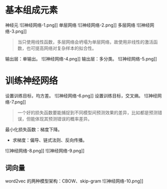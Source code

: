 # 基本组成元素

神经元
![[神经网络-1.png]]
单层网络
![[神经网络-2.png]]
多层网络
![[神经网络-3.png]]

> 当只使用线性函数，多层网络会坍塌为单层网络，故使用非线性的激活函数，也可提高网络对复杂样本的拟合性。

输出层：单输出。
![[神经网络-4.png]]
输出层：多分类。
![[神经网络-5.png]]

# 训练神经网络

设置训练目标，均方差。
![[神经网络-6.png]]
设置训练目标，交叉熵。
![[神经网络-7.png]]

> 一个好的损失函数要能捕捉到不同模型间预测效果的差异，比如都是预测错误，但能体现其预测错误的概率差异。

最小化损失函数：梯度下降。
- 求梯度：偏导、链式法则、反向传播。

![[神经网络-8.png]]
![[神经网络-9.png]]

## 词向量

word2vec 的两种模型架构：CBOW、skip-gram
![[神经网络-10.png]]














